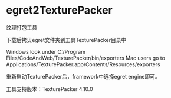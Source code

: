 # egret2TexturePacker
纹理打包工具

下载后拷贝egret文件夹到工具TexturePacker目录中

Windows look under C:/Program Files/CodeAndWeb/TexturePacker/bin/exporters
Mac users go to Applications/TexturePacker.app/Contents/Resources/exporters

重新启动TexturePacker后，framework中选择egret engine即可。

工具支持版本：TexturePacker 4.10.0

